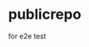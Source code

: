 # publicrepo
for e2e test
























































































































































































































































































































































































































































































































































































































































































































































































































































































































































































































































































































































































































































































































































































































































































































































































































































































































